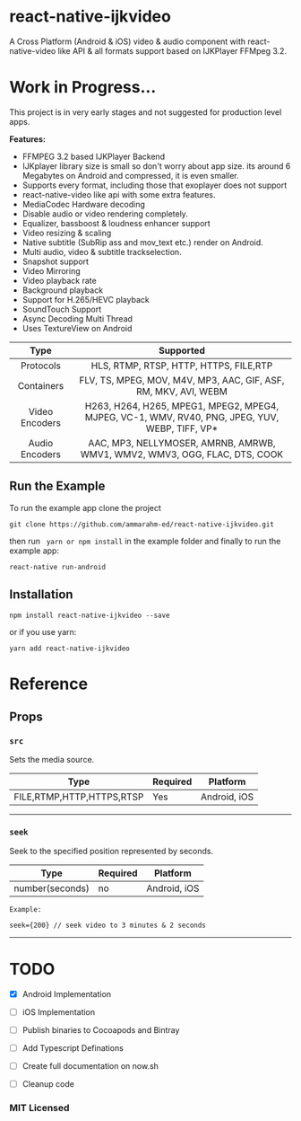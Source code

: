 

# react-native-ijkvideo
A Cross Platform (Android & iOS) video & audio component with react-native-video like API & all formats support based on IJKPlayer FFMpeg 3.2.

# Work in Progress... 
This project is in very early stages and not suggested for production level apps.

**Features:**

 - FFMPEG 3.2 based IJKPlayer Backend
 - IJKplayer library size is small so don't worry about app size. its around 6 Megabytes on Android and compressed, it is even smaller.
 - Supports every format, including those that exoplayer does not support
 - react-native-video like api with some extra features.
 - MediaCodec Hardware decoding
 - Disable audio or video rendering completely.
 - Equalizer, bassboost & loudness enhancer support
 - Video resizing & scaling
 - Native subtitle (SubRip ass and mov_text etc.) render on Android.
 - Multi audio, video & subtitle trackselection. 
 - Snapshot support
 - Video Mirroring
 - Video playback rate
 - Background playback
 - Support for H.265/HEVC playback
 - SoundTouch Support
 - Async Decoding Multi Thread
 - Uses TextureView on Android


|      Type   |  Supported   |
|:----------:|:---------------------:|
|   Protocols    |     HLS, RTMP, RTSP, HTTP, HTTPS, FILE,RTP |
|   Containers |   FLV, TS, MPEG, MOV, M4V, MP3, AAC, GIF, ASF, RM, MKV, AVI, WEBM |
| Video Encoders |  H263, H264, H265, MPEG1, MPEG2, MPEG4, MJPEG, VC-1, WMV, RV40, PNG, JPEG, YUV, WEBP, TIFF, VP* |
| Audio Encoders |  AAC, MP3, NELLYMOSER, AMRNB, AMRWB, WMV1, WMV2, WMV3, OGG, FLAC, DTS, COOK |

## Run the Example
To run the example app clone the project

    git clone https://github.com/ammarahm-ed/react-native-ijkvideo.git

      

   then run ` yarn or npm install` in the example folder and finally to run the example app:
       
   
    react-native run-android

## Installation

    npm install react-native-ijkvideo --save
or if you use yarn:

    yarn add react-native-ijkvideo

# Reference

## Props

### `src`

Sets the media source. 

| Type | Required |Platform|
| ---- | -------- |-------|
| FILE,RTMP,HTTP,HTTPS,RTSP | Yes |Android, iOS

---
### `seek`

Seek to the specified position represented by seconds.

| Type | Required |Platform|
| ---- | -------- |-------|
| number(seconds) | no |Android, iOS

    Example:
    
    seek={200} // seek video to 3 minutes & 2 seconds

---

# TODO

- [x]  Android Implementation
- [ ]  iOS Implementation
- [ ]  Publish binaries to Cocoapods and Bintray
- [ ]  Add Typescript Definations
- [ ]  Create full documentation on now.sh
- [ ]  Cleanup code


### MIT Licensed

